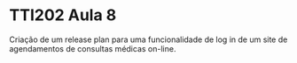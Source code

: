 # TTI202 Aula 8
 Criação de um release plan para uma funcionalidade de log in de um site de agendamentos de consultas médicas on-line.
